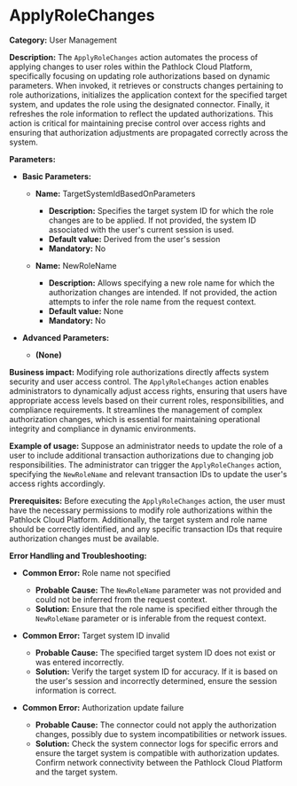 # ApplyRoleChanges

**Category:** User Management

**Description:** The `ApplyRoleChanges` action automates the process of applying changes to user roles within the Pathlock Cloud Platform, specifically focusing on updating role authorizations based on dynamic parameters. When invoked, it retrieves or constructs changes pertaining to role authorizations, initializes the application context for the specified target system, and updates the role using the designated connector. Finally, it refreshes the role information to reflect the updated authorizations. This action is critical for maintaining precise control over access rights and ensuring that authorization adjustments are propagated correctly across the system.

**Parameters:** 

- **Basic Parameters:**
  - **Name:** TargetSystemIdBasedOnParameters
    - **Description:** Specifies the target system ID for which the role changes are to be applied. If not provided, the system ID associated with the user's current session is used.
    - **Default value:** Derived from the user's session
    - **Mandatory:** No
    
  - **Name:** NewRoleName
    - **Description:** Allows specifying a new role name for which the authorization changes are intended. If not provided, the action attempts to infer the role name from the request context.
    - **Default value:** None
    - **Mandatory:** No

- **Advanced Parameters:**
  - **(None)**

**Business impact:** Modifying role authorizations directly affects system security and user access control. The `ApplyRoleChanges` action enables administrators to dynamically adjust access rights, ensuring that users have appropriate access levels based on their current roles, responsibilities, and compliance requirements. It streamlines the management of complex authorization changes, which is essential for maintaining operational integrity and compliance in dynamic environments.

**Example of usage:** Suppose an administrator needs to update the role of a user to include additional transaction authorizations due to changing job responsibilities. The administrator can trigger the `ApplyRoleChanges` action, specifying the `NewRoleName` and relevant transaction IDs to update the user's access rights accordingly.

**Prerequisites:** Before executing the `ApplyRoleChanges` action, the user must have the necessary permissions to modify role authorizations within the Pathlock Cloud Platform. Additionally, the target system and role name should be correctly identified, and any specific transaction IDs that require authorization changes must be available.

**Error Handling and Troubleshooting:** 

- **Common Error:** Role name not specified
  - **Probable Cause:** The `NewRoleName` parameter was not provided and could not be inferred from the request context.
  - **Solution:** Ensure that the role name is specified either through the `NewRoleName` parameter or is inferable from the request context.

- **Common Error:** Target system ID invalid
  - **Probable Cause:** The specified target system ID does not exist or was entered incorrectly.
  - **Solution:** Verify the target system ID for accuracy. If it is based on the user's session and incorrectly determined, ensure the session information is correct.

- **Common Error:** Authorization update failure
  - **Probable Cause:** The connector could not apply the authorization changes, possibly due to system incompatibilities or network issues.
  - **Solution:** Check the system connector logs for specific errors and ensure the target system is compatible with authorization updates. Confirm network connectivity between the Pathlock Cloud Platform and the target system.